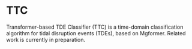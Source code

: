 # TTC
Transformer-based TDE Classifier (TTC) is a time-domain classification algorithm for tidal disruption events (TDEs), based on Mgformer. Related work is currently in preparation.
